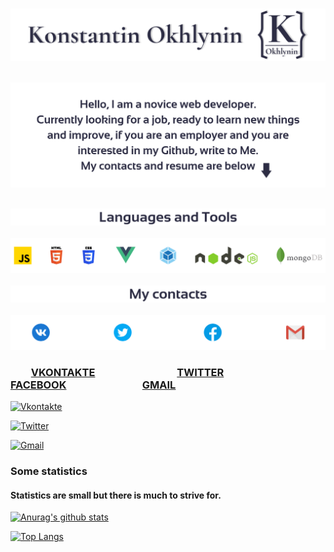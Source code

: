    ![Header](https://github.com/KonstantinOkhlynin/KonstantinOkhlynin/blob/main/assets/Headergithubname.svg)



   ![Header](https://github.com/KonstantinOkhlynin/KonstantinOkhlynin/blob/main/assets/Headergithub.svg)

   ![Header](https://github.com/KonstantinOkhlynin/KonstantinOkhlynin/blob/main/assets/1.svg)
   ![Header](https://github.com/KonstantinOkhlynin/KonstantinOkhlynin/blob/main/assets/READMEREPOSITORIES.svg)
   ![Header](https://github.com/KonstantinOkhlynin/KonstantinOkhlynin/blob/main/assets/2.svg)
   ![Header](https://github.com/KonstantinOkhlynin/KonstantinOkhlynin/blob/main/assets/READMEREPOSITORIESS.svg)
###   [VKONTAKTE](https://vk.com/kostyaok)        [TWITTER](https://twitter.com/Konstantin_Okhl)          [FACEBOOK](https://vk.com/kostyaok)       ‌‌‍‍ ‌‌‍‍ ‌‌‍‍ ‌‌‍‍ ‌‌‍‍ ‌‌‍‍ ‌‌‍‍ ‌‌‍‍ ‌‌‍‍<a href="mailto:Kostya.Okhlynin@gmail.com">GMAIL</a>

[![Vkontakte](https://img.shields.io/badge/-Vkontakte-ffffff?style=for-the-badge&logo=VK)](https://vk.com/kostyaok)

[![Twitter](https://img.shields.io/badge/-Twitter-ffffff?style=for-the-badge&logo=Twitter)](https://twitter.com/Konstantin_Okhl)

<a href="mailto:Kostya.Okhlynin@gmail.com">![Gmail](https://img.shields.io/badge/-Kostya.Okhlynin@gmail.com-ffffff?style=for-the-badge&logo=Gmail)</a>

### Some statistics
#### Statistics are small but there is much to strive for.
[![Anurag's github stats](https://github-readme-stats.vercel.app/api?username=KonstantinOkhlynin&show_icons=true&theme=great-gatsby&bg_color=ffffff&text_color=2D2D44)](https://github.com/anuraghazra/github-readme-stats)

[![Top Langs](https://github-readme-stats.vercel.app/api/top-langs/?username=KonstantinOkhlynin&layout=compact&theme=great-gatsby&bg_color=ffffff&text_color=2D2D44)](https://github.com/anuraghazra/github-readme-stats)
